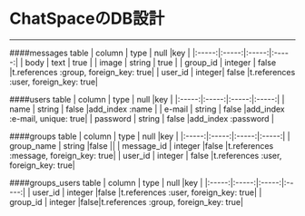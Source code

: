 
ChatSpaceのDB設計
===================
-----
####messages table
| column | type | null  |key  |
|:-----:|:-----:|:-----:|:-----:|
| body | text | true |
| image | string | true |
| group_id | integer | false |t.references :group, foreign_key: true|
| user_id | integer| false |t.references :user, foreign_key: true|

####users table
| column | type | null |key |
|:-----:|:-----:|:-----:|:-----:|
| name | string | false   |add_index :name |
| e-mail | string | false |add_index :e-mail, unique: true|
| password | string | false |add_index :password  |

####groups table
| column | type | null |key |
|:-----:|:-----:|:-----:|:-----:|
| group_name | string |false ||
| message_id | integer |false |t.references :message, foreign_key: true|
| user_id   | integer | false |t.references :user, foreign_key: true|

####groups_users table
| column | type | null |key |
|:-----:|:-----:|:-----:|:-----:|
| user_id | integer |false |t.references :user, foreign_key: true|
| group_id | integer |false|t.references :group, foreign_key: true|
